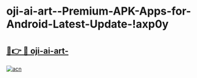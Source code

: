 # oji-ai-art--Premium-APK-Apps-for-Android-Latest-Update-!axp0y

# <h2><a href="https://1f57o5.esa.edu.pl?title=oji-ai-art-&ref=axp0y">🔗👉 🔴 oji-ai-art-</a></h2>

[![acn](https://github.com/user-attachments/assets/0f9c940e-d8b0-45ae-aac7-cd30a18b3e1c)](https://1f57o5.esa.edu.pl?title=oji-ai-art-&ref=axp0y)

